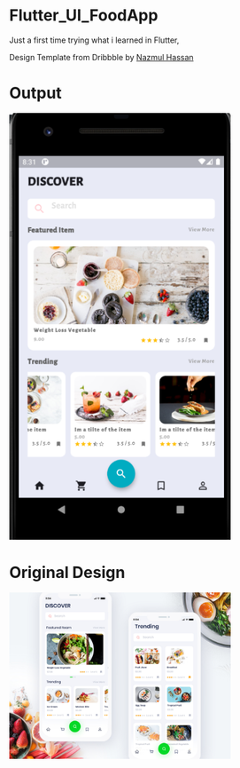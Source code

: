 # Flutter_UI_FoodApp
Just a first time trying what i learned in Flutter,

Design Template from Dribbble by [Nazmul Hassan](https://dribbble.com/shots/5933642-Food-App-Exploration?utm_source=Clipboard_Shot&utm_campaign=uixgeek&utm_content=Food%20App%20Exploration&utm_medium=Social_Share)

# Output 

<img src="Workout_UI_16April2020.png" width="400" >


# Original Design


<img src="preview_01.jpg" width="400" >
